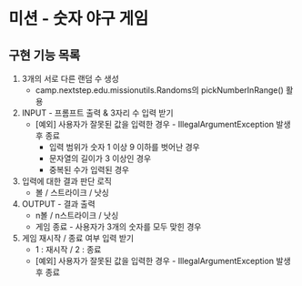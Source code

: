 # 미션 - 숫자 야구 게임

## 구현 기능 목록
1. 3개의 서로 다른 랜덤 수 생성
   - camp.nextstep.edu.missionutils.Randoms의 pickNumberInRange() 활용
2. INPUT - 프롬프트 출력 & 3자리 수 입력 받기
   - [예외] 사용자가 잘못된 값을 입력한 경우 - IllegalArgumentException 발생 후 종료
      - 입력 범위가 숫자 1 이상 9 이하를 벗어난 경우
      - 문자열의 길이가 3 이상인 경우
      - 중복된 수가 입력된 경우
3. 입력에 대한 결과 판단 로직
   - 볼 / 스트라이크 / 낫싱
4. OUTPUT - 결과 출력
   - n볼 / n스트라이크 / 낫싱
   - 게임 종료 - 사용자가 3개의 숫자를 모두 맞힌 경우
5. 게임 재시작 / 종료 여부 입력 받기
   - 1 : 재시작 / 2 : 종료
   - [예외] 사용자가 잘못된 값을 입력한 경우 - IllegalArgumentException 발생 후 종료